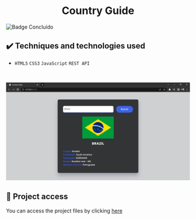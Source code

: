 <h1 align="center">Country Guide</h1>
 
 ![Badge Concluído](https://camo.githubusercontent.com/459f141bd5e24c179a0e2dd49691e290ed5c5d4b4cb97767daee7cfaf6e31121/687474703a2f2f696d672e736869656c64732e696f2f7374617469632f76313f6c6162656c3d535441545553266d6573736167653d434f4e434c5549444f26636f6c6f723d475245454e267374796c653d666f722d7468652d6261646765)
 
 ## ✔️ Techniques and technologies used

- ``HTML5`` ``CSS3`` ``JavaScript`` ``REST API``

<br>

<p align="center">
 <img src="assets/country_guide.png" width="550" alt="Image project">
</p>

## 📁 Project access
You can access the project files by clicking [here](https://github.com/Coastony/fire_dog)
